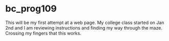 # bc_prog109

This will be my first attempt at a web page.
My college class started on Jan 2nd and I am reviewing instructions and finding my way through the maze.
Crossing my fingers that this works.
